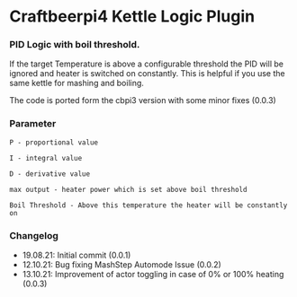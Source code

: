 # Craftbeerpi4 Kettle Logic Plugin

### PID Logic with boil threshold.

If the target Temperature is above a configurable threshold the PID will be ignored and heater is switched on constantly. This is helpful if you use the same kettle for mashing and boiling.

The code is ported form the cbpi3 version with some minor fixes (0.0.3)

### Parameter

	P - proportional value

	I - integral value

	D - derivative value

	max output - heater power which is set above boil threshold

	Boil Threshold - Above this temperature the heater will be constantly on

### Changelog

- 19.08.21: Initial commit (0.0.1)
- 12.10.21: Bug fixing MashStep Automode Issue (0.0.2)
- 13.10.21: Improvement of actor toggling in case of 0% or 100% heating (0.0.3)
